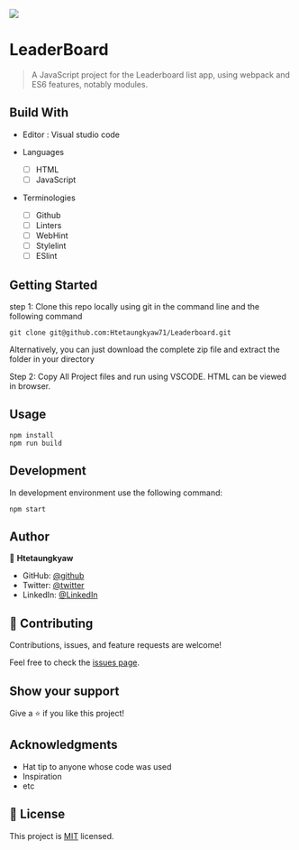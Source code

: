 ![](https://img.shields.io/badge/Microverse-blueviolet)

# LeaderBoard

> A JavaScript project for the Leaderboard list app, using webpack and ES6 features, notably modules.


## Build With

- Editor : Visual studio code

- Languages

  - [ ] HTML
  - [ ] JavaScript

- Terminologies
  - [ ] Github
  - [ ] Linters
  - [ ] WebHint
  - [ ] Stylelint
  - [ ] ESlint

<!-- ## Live Demo (if available)

[Live Demo Link](https://livedemo.com) -->


## Getting Started

step 1:
Clone this repo locally using git in the command line and the following command

```
git clone git@github.com:Htetaungkyaw71/Leaderboard.git
```

Alternatively, you can just download the complete zip file and extract the folder in your directory

Step 2:
Copy All Project files and run using VSCODE. HTML can be viewed in browser.

## Usage

```
npm install
npm run build
```

## Development

In development environment use the following command:
```
npm start
```




## Author

👤 **Htetaungkyaw**

- GitHub: [@github](https://github.com/Htetaungkyaw71)
- Twitter: [@twitter](https://twitter.com/htetaun91907337)
- LinkedIn: [@LinkedIn](https://www.linkedin.com/in/htet-aung-kyaw-9a77271a7/)


## 🤝 Contributing

Contributions, issues, and feature requests are welcome!

Feel free to check the [issues page](https://github.com/Htetaungkyaw71/Leaderboard/issues).

## Show your support

Give a ⭐️ if you like this project!

## Acknowledgments

- Hat tip to anyone whose code was used
- Inspiration
- etc

## 📝 License

This project is [MIT](./MIT.md) licensed.


